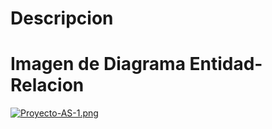 # Descripcion

# Imagen de Diagrama Entidad-Relacion

[![Proyecto-AS-1.png](https://i.postimg.cc/zXLMyhfC/Proyecto-AS-1.png)](https://postimg.cc/F74Gq73z)


